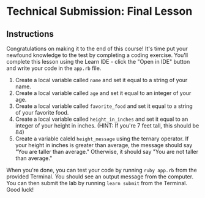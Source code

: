 # Technical Submission: Final Lesson


## Instructions

Congratulations on making it to the end of this course! It's time put your newfound knowledge to the test by completing a coding exercise. You'll complete this lesson using the Learn IDE - click the "Open in IDE" button and write your code in the `app.rb` file.

1. Create a local variable called `name` and set it equal to a string of your name.
2. Create a local variable called `age` and set it equal to an integer of your age.
3. Create a local variable called `favorite_food` and set it equal to a string of your favorite food.
4. Create a local variable called `height_in_inches` and set it equal to an integer of your height in inches. (HINT: If you're 7 feet tall, this should be 84)
5. Create a variable caleld `height_message` using the ternary operator. If your height in inches is greater than average, the message should say "You are taller than average." Otherwise, it should say "You are not taller than average."


When you're done, you can test your code by running `ruby app.rb` from the provided Terminal. You should see an output message from the computer. You can then submit the lab by running `learn submit` from the Terminal. Good luck!
